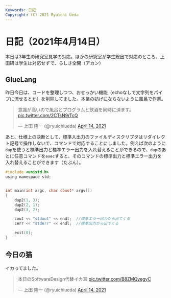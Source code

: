 ```yaml
---
Keywords: 日記
Copyright: (C) 2021 Ryuichi Ueda
---
```


# 日記（2021年4月14日）

本日は3年生の研究室見学の対応。ほかの研究室が学生総出で対応のところ、上田研は学生は対応せずで、らしさ全開（アカン）

## GlueLang

昨日今日は、コードを整理しつつ、おせっかい機能（echoなしで文字列をパイプに流せるとか）を削除してました。本業の妨げにならないように風呂で作業。

<blockquote class="twitter-tweet" data-partner="tweetdeck"><p lang="ja" dir="ltr">意識が高いので風呂とプログラムと飲酒を同時に済ます。 <a href="https://t.co/2CTsN9rTcQ">pic.twitter.com/2CTsN9rTcQ</a></p>&mdash; 上田 隆一 (@ryuichiueda) <a href="https://twitter.com/ryuichiueda/status/1382255262279499778?ref_src=twsrc%5Etfw">April 14, 2021</a></blockquote>
<script async src="https://platform.twitter.com/widgets.js" charset="utf-8"></script>


あと、仕様上の決断として、標準入出力のファイルディスクリプタはリダイレクト記号で操作しないで、コマンドで対応することにしました。例えば次のように`dup`を使うと標準出力と標準エラー出力を入れ替えることができるので、`dup`のあとに任意コマンドを`exec`すると、そのコマンドの標準出力と標準エラー出力を入れ替えることができます（たぶん）。


```c
#include <unistd.h>
using namespace std;


int main(int argc, char const* argv[])
{
	dup2(1, 3);
	dup2(2, 1);
	dup2(3, 2);

	cout << "stdout" << endl;  //標準エラー出力から出てくる
	cerr << "stderr" << endl;  //標準出力から出てくる

	exit(0);
}
```


## 今日の猫

イカってました。

<blockquote class="twitter-tweet"><p lang="ja" dir="ltr">本日のSoftwareDesign代替イカ耳 <a href="https://t.co/B8ZMQyegyC">pic.twitter.com/B8ZMQyegyC</a></p>&mdash; 上田 隆一 (@ryuichiueda) <a href="https://twitter.com/ryuichiueda/status/1382278783273558026?ref_src=twsrc%5Etfw">April 14, 2021</a></blockquote> <script async src="https://platform.twitter.com/widgets.js" charset="utf-8"></script>
